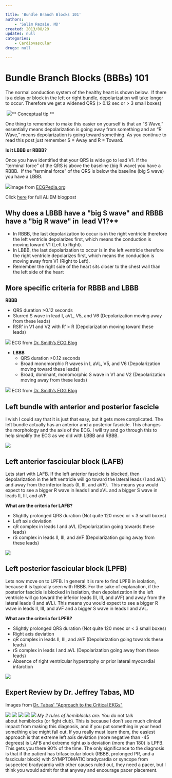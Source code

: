 ```yaml
---

title: 'Bundle Branch Blocks 101'
authors:
    - 'Salim Rezaie, MD'
created: 2013/08/29
updates: null
categories:
    - Cardiovascular
drugs: null

---
```




# Bundle Branch Blocks (BBBs) 101

The normal conduction system of the healthy heart is shown below.  If there is a delay or block in the left or right bundle, depolarization will take longer to occur. Therefore we get a widened QRS (&gt; 0.12 sec or &gt; 3 small boxes)

 ![](https://d2p53dh3qxfm0x.cloudfront.net/uploads/img/1jy/1/r/76840514-b398-5b54-81ac-1076553f3a1f/640.png)**
Conceptual tip **

One thing to remember to make this easier on yourself is that an “S Wave,” essentially means depolarization is going away from something and an “R Wave,” means depolarization is going toward something. As you continue to read this post just remember S = Away and R = Toward.

**Is it LBBB or RBBB?**

Once you have identified that your QRS is wide go to lead V1. If the “terminal force” of the QRS is above the baseline (big R wave) you have a RBBB.  If the “terminal force” of the QRS is below the baseline (big S wave) you have a LBBB.

![](https://d2p53dh3qxfm0x.cloudfront.net/uploads/img/1jy/1/r/594b720b-bb70-58ab-a49b-0746cba03040/640.png)Image from [ECGPedia.org](http://academiclifeinem.com/bundle-branch-blocks-bbbs-101/en.ecgpedia.org/wiki/Intraventricular_Conduction)

Click [here](http://academiclifeinem.com/bundle-branch-blocks-bbbs-101/) for full ALiEM blogpost

## Why does a LBBB have a "big S wave" and RBBB have a "big R wave" in  lead V1?**

-   In RBBB, the last depolarization to occur is in the right ventricle therefore the left ventricle depolarizes first, which means the conduction is moving toward V1 (Left to Right).
-   In LBBB, the last depolarization to occur is in the left ventricle therefore the right ventricle depolarizes first, which means the conduction is moving away from V1 (Right to Left).
-   Remember the right side of the heart sits closer to the chest wall than the left side of the heart

## More specific criteria for RBBB and LBBB

**RBBB**
-   QRS duration &gt;0.12 seconds
-   Slurred S wave in lead I, aVL, V5, and V6 (Depolarization moving away from these leads)
-   RSR’ in V1 and V2 with R’ &gt; R (Depolarization moving toward these leads)

![](https://d2p53dh3qxfm0x.cloudfront.net/uploads/img/1jy/1/r/866dc839-b439-58b7-a255-c980e84cac78/640.png)
ECG from [Dr. Smith’s ECG Blog](http://academiclifeinem.com/bundle-branch-blocks-bbbs-101/hqmeded-ecg.blogspot.com)
-   **LBBB**
    -   QRS duration &gt;0.12 seconds
    -   Broad monomorphic R waves in I, aVL, V5, and V6 (Depolarization moving toward these leads)
    -   Broad, dominant, monomorphic S wave in V1 and V2 (Depolarization moving away from these leads)

![](https://d2p53dh3qxfm0x.cloudfront.net/uploads/img/1jy/1/r/964044fe-58c3-55f1-8b42-84f4cd1b3bb9/640.png)
ECG from [Dr. Smith’s EGG Blog](http://academiclifeinem.com/bundle-branch-blocks-bbbs-101/hqmeded-ecg.blogspot.com)

## Left bundle with anterior and posterior fascicle

I wish I could say that it is just that easy, but it gets more complicated. The left bundle actually has an anterior and a posterior fascicle. This changes the morphology and the axis of the ECG. I will try and go through this to help simplify the ECG as we did with LBBB and RBBB.

![](https://d2p53dh3qxfm0x.cloudfront.net/uploads/img/1jy/1/r/8c6dc334-437f-5666-989e-0bb8c448d932/640.png)

## Left anterior fascicular block (LAFB)

Lets start with LAFB. If the left anterior fascicle is blocked, then depolarization in the left ventricle will go toward the lateral leads (I and aVL) and away from the inferior leads (II, III, and aVF).  This means you would expect to see a bigger R wave in leads I and aVL and a bigger S wave in leads II, III, and aVF.

**What are the criteria for LAFB?**
-   Slightly prolonged QRS duration (Not quite 120 msec or &lt; 3 small boxes)
-   Left axis deviation
-   qR complex in leads I and aVL (Depolarization going towards these leads)
-   rS complex in leads II, III, and aVF (Depolarization going away from these leads)

![](https://d2p53dh3qxfm0x.cloudfront.net/uploads/img/1jy/1/r/8f4e76fb-67ba-5bcc-91d6-317d07c2d394/640.png)

## Left posterior fascicular block (LPFB)

Lets now move on to LPFB. In general it is rare to find LPFB in isolation, because it is typically seen with RBBB. For the sake of explanation, if the posterior fascicle is blocked in isolation, then depolarization in the left ventricle will go toward the inferior leads (II, III, and aVF) and away from the lateral leads (I and aVL). This means you would expect to see a bigger R wave in leads II, III, and aVF and a bigger S wave in leads I and aVL.

**What are the criteria for LPFB?**
-   Slightly prolonged QRS duration (Not quite 120 msec or &lt; 3 small boxes)
-   Right axis deviation
-   qR complex in leads II, III, and aVF (Depolarization going towards these leads)
-   rS complex in leads I and aVL (Depolarization going away from these leads)
-   Absence of right ventricular hypertrophy or prior lateral myocardial infarction

![](https://d2p53dh3qxfm0x.cloudfront.net/uploads/img/1jy/1/r/cfe893f6-917c-5155-a561-a3021ad96da8/640.png)

## Expert Review by Dr. Jeffrey Tabas, MD

Images from [Dr. Tabas' "Approach to the Critical EKGs"](http://emonmp3.com/Syllabi/USC_Vegas_EKG_Syllabus_05.pdf)

![](https://d2p53dh3qxfm0x.cloudfront.net/uploads/img/1jy/1/r/8cc75d72-dd7d-5aaa-b931-bed46f238daf/640.png)
![](https://d2p53dh3qxfm0x.cloudfront.net/uploads/img/1jy/1/r/83fbc995-f76b-5c35-b2a4-c297b15feeaa/640.png)
![](https://d2p53dh3qxfm0x.cloudfront.net/uploads/img/1jy/1/r/c672f2cb-d80e-5ac3-bd9c-dc2e9edfdd79/640.png)
![](https://d2p53dh3qxfm0x.cloudfront.net/uploads/img/1jy/1/r/435688bd-0b12-5d22-b995-4a6e1e58a63d/640.png)
![](https://d2p53dh3qxfm0x.cloudfront.net/uploads/img/1jy/1/r/ee633aee-7e4d-5230-94e5-909f0147d605/640.png)
*My 2 rules of hemiblocks are:* You do not talk about hemiblocks (or fight club). This is because I don’t see much clinical impact from making this diagnosis, and if you put something in your head something else might fall out. If you really must learn them, the easiest approach is that extreme left axis deviation (more negative than -45 degrees) is LAFB and extreme right axis deviation (more than 180) is LPFB. This gets you there 90% of the time. The only significance to the diagnosis is that if the patient has trifascicular block (RBBB, prolonged PR, and a fascicular block) with SYMPTOMATIC bradycardia or syncope from suspected bradycardia with other causes ruled out, they need a pacer, but I think you would admit for that anyway and encourage pacer placement.
